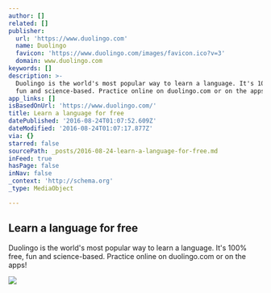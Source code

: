 ```yaml
---
author: []
related: []
publisher:
  url: 'https://www.duolingo.com'
  name: Duolingo
  favicon: 'https://www.duolingo.com/images/favicon.ico?v=3'
  domain: www.duolingo.com
keywords: []
description: >-
  Duolingo is the world's most popular way to learn a language. It's 100% free,
  fun and science-based. Practice online on duolingo.com or on the apps!
app_links: []
isBasedOnUrl: 'https://www.duolingo.com/'
title: Learn a language for free
datePublished: '2016-08-24T01:07:52.609Z'
dateModified: '2016-08-24T01:07:17.877Z'
via: {}
starred: false
sourcePath: _posts/2016-08-24-learn-a-language-for-free.md
inFeed: true
hasPage: false
inNav: false
_context: 'http://schema.org'
_type: MediaObject

---
```

<article style=""><h1>Learn a language for free</h1><p>Duolingo is the world's most popular way to learn a language. It's 100% free, fun and science-based. Practice online on duolingo.com or on the apps!</p><img src="https://www.duolingo.com/images/facebook/duo200.png" /></article>